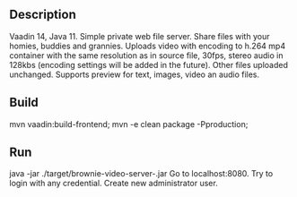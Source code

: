## Description
Vaadin 14, Java 11.
Simple private web file server. 
Share files with your homies, buddies and grannies.
Uploads video with encoding to h.264 mp4 container with the same resolution as in source file, 30fps, stereo audio in 128kbs (encoding settings will be added in the future).
Other files uploaded unchanged.
Supports preview for text, images, video an audio files.

## Build
mvn vaadin:build-frontend; mvn -e clean package -Pproduction;

## Run 
java -jar ./target/brownie-video-server-<VERSION>.jar
Go to localhost:8080. 
Try to login with any credential.
Create new administrator user.